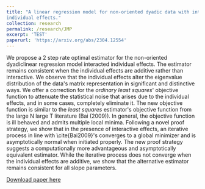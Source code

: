 ```yaml
---
title: "A linear regression model for non-oriented dyadic data with interactive
individual effects."
collection: research
permalink: /research/JMP
excerpt: 'TEST'
paperurl: 'https://arxiv.org/abs/2304.12554'
---
```

We propose a 2 step rate optimal estimator for the non-oriented dyadiclinear regression model interacted  individual effects. The estimator remains consistent when the individual effects are additive rather than interactive.  We  observe that the individual effects  alter the eigenvalue distribution of the data's matrix representation in significant and distinctive ways.  We  offer a correction for the <i>ordinary least squares</i>' objective function to attenuate the statistical noise that arises due to the individual effects, and in some cases, completely eliminate it. The new objective function is similar to the <i>least squares</i> estimator's objective function from the large N large T literature (Bai (2009)). In general, the objective function is ill behaved and admits multiple local minima. Following a novel proof strategy, we show that in the presence of interactive effects, an iterative process in line with \cite{Bai2009}'s converges to a  global minimizer and is asymptotically normal when initiated properly.  The new proof strategy suggests a computationally  more advantageous and asymptotically equivalent estimator. While the iterative process does not converge when the individual effects are additive, we show that the alternative estimator remains consistent for all slope parameters.

[Download paper here](http://academicpages.github.io/files/paper1.pdf)

